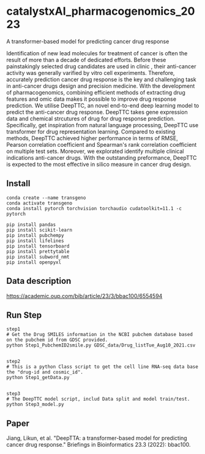 # catalystxAI_pharmacogenomics_2023
A transformer-based model for predicting cancer drug response

Identification of new lead molecules for treatment  of cancer is often the result of more than a decade of dedicated efforts. Before these painstakingly selected drug candidates are used in clinic , their anti-cancer activity was generally varified by vitro cell experiments. Therefore, accurately prediction  cancer drug response is the key and challenging task in anti-cancer drugs design and precision medicine. With the development of pharmacogenomics, combining efficient methods of extracting drug features and omic data makes it possible to improve drug response prediction. We utilise DeepTTC, an novel  end-to-end deep learning model to predict the anti-cancer drug response. DeepTTC takes gene expression data and chemical strcutures  of drug for drug response prediction. Specifically, get inspiration from natural language processing, DeepTTC use  transformer for drug representation learning. Compared to existing methods, DeepTTC achieved higher performance in terms of RMSE, Pearson correlation coefficient and Spearman's rank correlation coefficient on multiple test sets. Moreover, we explorated  identify multiple clinical  indications anti-cancer drugs. With the outstanding preformance, DeepTTC is expected to the  most effective in silico  measure  in cancer drug design.


## Install

```
conda create --name transgeno
conda activate transgeno
conda install pytorch torchvision torchaudio cudatoolkit=11.1 -c pytorch

pip install pandas
pip install scikit-learn
pip install pubchempy
pip install lifelines
pip install tensorboard
pip install prettytable
pip install subword_nmt
pip install openpyxl      
```


## Data description
https://academic.oup.com/bib/article/23/3/bbac100/6554594


## Run Step

```
step1
# Get the Drug SMILES information in the NCBI pubchem database based on the pubchem id from GDSC provided.
python Step1_PubchemID2smile.py GDSC_data/Drug_listTue_Aug10_2021.csv 


step2 
# This is a python Class script to get the cell line RNA-seq data base the "drug-id and cosmic_id".
python Step1_getData.py


step3 
# The DeepTTC model script, includ Data split and model train/test.
python Step3_model.py

```

## Paper
Jiang, Likun, et al. "DeepTTA: a transformer-based model for predicting cancer drug response." Briefings in Bioinformatics 23.3 (2022): bbac100.
